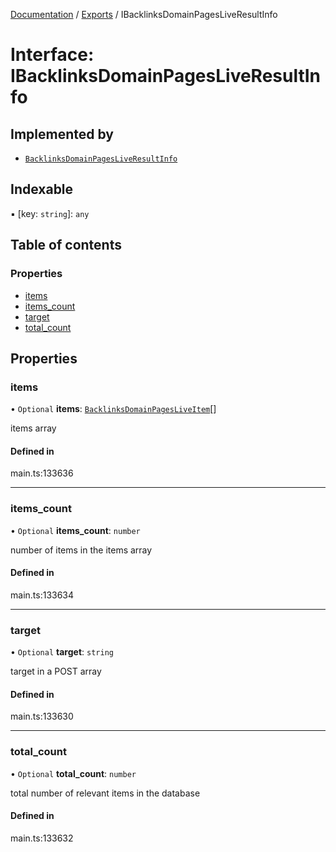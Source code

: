 [Documentation](../README.md) / [Exports](../modules.md) / IBacklinksDomainPagesLiveResultInfo

# Interface: IBacklinksDomainPagesLiveResultInfo

## Implemented by

- [`BacklinksDomainPagesLiveResultInfo`](../classes/BacklinksDomainPagesLiveResultInfo.md)

## Indexable

▪ [key: `string`]: `any`

## Table of contents

### Properties

- [items](IBacklinksDomainPagesLiveResultInfo.md#items)
- [items\_count](IBacklinksDomainPagesLiveResultInfo.md#items_count)
- [target](IBacklinksDomainPagesLiveResultInfo.md#target)
- [total\_count](IBacklinksDomainPagesLiveResultInfo.md#total_count)

## Properties

### items

• `Optional` **items**: [`BacklinksDomainPagesLiveItem`](../classes/BacklinksDomainPagesLiveItem.md)[]

items array

#### Defined in

main.ts:133636

___

### items\_count

• `Optional` **items\_count**: `number`

number of items in the items array

#### Defined in

main.ts:133634

___

### target

• `Optional` **target**: `string`

target in a POST array

#### Defined in

main.ts:133630

___

### total\_count

• `Optional` **total\_count**: `number`

total number of relevant items in the database

#### Defined in

main.ts:133632
